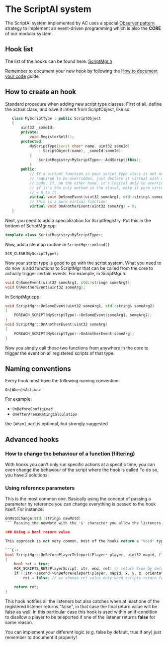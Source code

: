 # The ScriptAI system

The ScriptAI system implemented by AC uses a special [Observer pattern](https://en.wikipedia.org/wiki/Observer_pattern) strategy to implement an event-driven programming which is also the **CORE** of our modular system. 

## Hook list

The list of the hooks can be found here: [ScriptMgr.h](https://github.com/azerothcore/azerothcore-wotlk/blob/master/src/server/game/Scripting/ScriptMgr.h)

Remember to document your new hook by following the [How to document your code](how-to-document-code.md) guide.


## How to create an hook

Standard procedure when adding new script type classes:
First of all, define the actual class, and have it inherit from ScriptObject, like so:
    
 ```C++
    class MyScriptType : public ScriptObject
    {
        uint32 _someId;
        private:
            void RegisterSelf();
        protected:
            MyScriptType(const char* name, uint32 someId)
                : ScriptObject(name), _someId(someId)
            {
                ScriptRegistry<MyScriptType>::AddScript(this);
            }
        public:
            // If a virtual function in your script type class is not necessarily
            // required to be overridden, just declare it virtual with an empty
            // body. If, on the other hand, it's logical only to override it (i.e.
            // if it's the only method in the class), make it pure virtual, by adding
            // = 0 to it.
            virtual void OnSomeEvent(uint32 someArg1, std::string& someArg2) { }
            // This is a pure virtual function:
            virtual void OnAnotherEvent(uint32 someArg) = 0;
    }
```

Next, you need to add a specialization for ScriptRegistry. Put this in the bottom of
ScriptMgr.cpp:
```C++
template class ScriptRegistry<MyScriptType>;
```
    
Now, add a cleanup routine in `ScriptMgr::unload()`

```
SCR_CLEAR(MyScriptType);
```
    
Now your script type is good to go with the script system. What you need to do now
is add functions to ScriptMgr that can be called from the core to actually trigger
certain events. For example, in ScriptMgr.h:

```C++
void OnSomeEvent(uint32 someArg1, std::string& someArg2);
void OnAnotherEvent(uint32 someArg);
```

In ScriptMgr.cpp:

```C++
void ScriptMgr::OnSomeEvent(uint32 someArg1, std::string& someArg2)
{
    FOREACH_SCRIPT(MyScriptType)->OnSomeEvent(someArg1, someArg2);
}
void ScriptMgr::OnAnotherEvent(uint32 someArg)
{
    FOREACH_SCRIPT(MyScriptType)->OnAnotherEvent(someArg);
}
```

Now you simply call these two functions from anywhere in the core to trigger the
event on all registered scripts of that type.

## Naming conventions

Every hook must have the following naming convention:

`On[When]<Action>`

For example:

* `OnBeforeConfigLoad`
* `OnAfterArenaRatingCalculation`

the `[When]` part is optional, but strongly suggested

## Advanced hooks

### How to change the behaviour of a function (filtering)

With hooks you can't only run specific actions at a specific time, you can even change the behaviour of the script where the hook is called
To do so, you have 2 solutions:

### Using reference parameters

This is the most common one. Basically using the concept of passing a parameter by reference you can change everything is passed to the hook itself.
For instance:

```C++
OnMotdChange(std::string& newMotd)
``` Passing the newMotd with the '&' character you allow the listeners to change the value of the Motd when that action is called.

### Using a bool return value

This approach is not very common, most of the hooks return a "void" type and working with references is easier most of the time, but if you really need it you can implement an hook which is declared in this way:

```C++
bool ScriptMgr::OnBeforePlayerTeleport(Player* player, uint32 mapid, float x, float y, float z, float orientation, uint32 options, Unit* target)
{
    bool ret = true;
    FOR_SCRIPTS_RET(PlayerScript, itr, end, ret) // return true by default if not scripts
    if (!itr->second->OnBeforeTeleport(player, mapid, x, y, z, orientation, options, target))
        ret = false; // we change ret value only when scripts return false

    return ret;
}
```

This hook notifies all the listeners but also catches when at least one of the registered listener returns "false", in that case the final return value will be false as well.
In this particular case this hook is used within an if-condition to disallow a player to be teleported if one of the listener returns **false** for some reason.

You can implement your different logic (e.g. false by default, true if any) just remember to document it properly!


